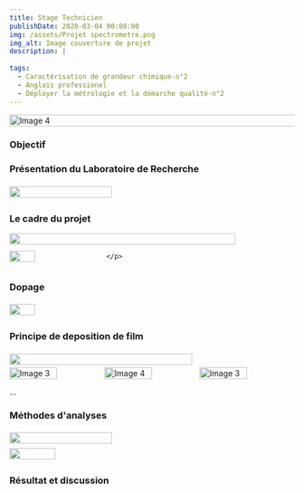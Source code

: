 ```yaml
---
title: Stage Technicien
publishDate: 2020-03-04 00:00:00
img: /assets/Projet spectrometre.png
img_alt: Image couverture de projet
description: |
  
tags: 
  - Caractérisation de grandeur chimique-n°2
  - Anglais professionel
  - Déployer la métrologie et la démarche qualité-n°2
---
```

<div style="display:flex; justify-content:center;">
    <img src="/assets/Chaine-stage.png" alt="Image 4" width="150%">
</div>

### Objectif


### Présentation du Laboratoire de Recherche

<div style="display:flex; align-items:center;">
    <img src="/assets/Présentation labo.png"  width="60%" style="margin-right:10px;">
    <p style="margin-left:10px;">
    </p>
</div>

### Le cadre du projet

<div style="display:flex; align-items:center;">
    <img src="/assets/Présentation projet.png"  width="89%" style="margin-right:10px;"style="margin-left:10px;">
</div>

<div style="display:flex; align-items:center;">
    <img src="/assets/valeur Ta3N5.png"  width="30%" style="margin-right:10px;">
    <p style="margin-left:10px;">

    </p>
</div>

### Dopage

<div style="display:flex; align-items:center;">
    <img src="/assets/dopage.png"  width="30%" style="margin-right:10px;">
    <p style="margin-left:10px;">
    </p>
</div>

### Principe de deposition de film

<div style="display:flex; align-items:center;">
    <img src="/assets/RR.png"  width="80%" style="margin-right:10px;">
    <p style="margin-left:10px;">
    </p>
</div>

<div style="display:flex; justify-content:center;">
    <img src="/assets/Fonctionnement RR.png" alt="Image 3" width="50%">
    <img src="/assets/Principe deposition.png" alt="Image 4" width="50%">
    <img src="/assets/3couches.png" alt="Image 3" width="50%">
</div>
<p> ... </p>


### Méthodes d'analyses

<div style="display:flex; align-items:center;">
    <img src="/assets/MEB.png"  width="60%" style="margin-right:10px;">
    <p style="margin-left:10px;">
    </p>
</div>
<div style="display:flex; align-items:center;">
    <img src="/assets/DRX.png"  width="40%" style="margin-right:10px;">
    <p style="margin-left:10px;">
    </p>
</div>

### Résultat et discussion

